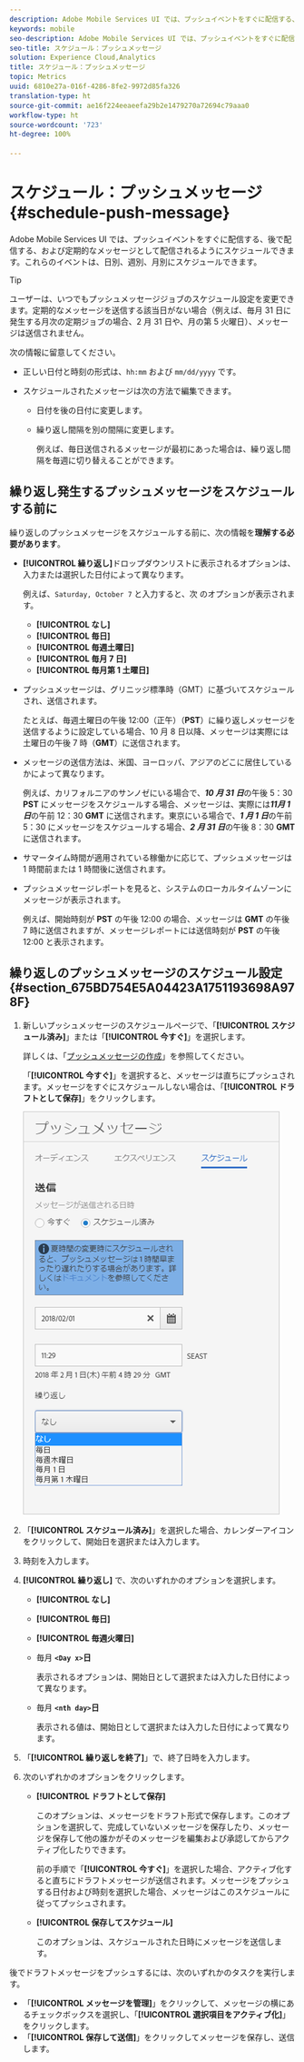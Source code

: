 ```yaml
---
description: Adobe Mobile Services UI では、プッシュイベントをすぐに配信する、後で配信する、および定期的なメッセージとして配信されるようにスケジュールできます。これらのイベントは、日別、週別、月別にスケジュールできます。
keywords: mobile
seo-description: Adobe Mobile Services UI では、プッシュイベントをすぐに配信する、後で配信する、および定期的なメッセージとして配信されるようにスケジュールできます。これらのイベントは、日別、週別、月別にスケジュールできます。
seo-title: スケジュール：プッシュメッセージ
solution: Experience Cloud,Analytics
title: スケジュール：プッシュメッセージ
topic: Metrics
uuid: 6810e27a-016f-4286-8fe2-9972d85fa326
translation-type: ht
source-git-commit: ae16f224eeaeefa29b2e1479270a72694c79aaa0
workflow-type: ht
source-wordcount: '723'
ht-degree: 100%

---
```



# スケジュール：プッシュメッセージ {#schedule-push-message}

Adobe Mobile Services UI では、プッシュイベントをすぐに配信する、後で配信する、および定期的なメッセージとして配信されるようにスケジュールできます。これらのイベントは、日別、週別、月別にスケジュールできます。

>[!TIP]
>
>ユーザーは、いつでもプッシュメッセージジョブのスケジュール設定を変更できます。定期的なメッセージを送信する該当日がない場合（例えば、毎月 31 日に発生する月次の定期ジョブの場合、2 月 31 日や、月の第 5 火曜日）、メッセージは送信されません。

次の情報に留意してください。

* 正しい日付と時刻の形式は、`hh:mm` および `mm/dd/yyyy` です。

* スケジュールされたメッセージは次の方法で編集できます。

   * 日付を後の日付に変更します。
   * 繰り返し間隔を別の間隔に変更します。

      例えば、毎日送信されるメッセージが最初にあった場合は、繰り返し間隔を毎週に切り替えることができます。

## 繰り返し発生するプッシュメッセージをスケジュールする前に

繰り返しのプッシュメッセージをスケジュールする前に、次の情報を&#x200B;**理解する必要があります**。

* **[!UICONTROL 繰り返し]**&#x200B;ドロップダウンリストに表示されるオプションは、入力または選択した日付によって異なります。

   例えば、`Saturday, October 7` と入力すると、次 のオプションが表示されます。

   * **[!UICONTROL なし]**
   * **[!UICONTROL 毎日]**
   * **[!UICONTROL 毎週土曜日]**
   * **[!UICONTROL 毎月 7 日]**
   * **[!UICONTROL 毎月第 1 土曜日]**

* プッシュメッセージは、グリニッジ標準時（GMT）に基づいてスケジュールされ、送信されます。

   たとえば、毎週土曜日の午後 12:00（正午）（**PST**）に繰り返しメッセージを送信するように設定している場合、10 月 8 日以降、メッセージは実際には土曜日の午後 7 時（**GMT**）に送信されます。
* メッセージの送信方法は、米国、ヨーロッパ、アジアのどこに居住しているかによって異なります。

   例えば、カリフォルニアのサンノゼにいる場合で、***10 月 31 日***&#x200B;の午後 5：30 **PST** にメッセージをスケジュールする場合、メッセージは、実際には&#x200B;***11月 1 日***&#x200B;の午前 12：30 **GMT** に送信されます。東京にいる場合で、***1 月 1 日***&#x200B;の午前 5：30 にメッセージをスケジュールする場合、***2 月 31 日***&#x200B;の午後 8：30 **GMT**&#x200B;に送信されます。
* サマータイム時間が適用されている稼働かに応じて、プッシュメッセージは 1 時間前または 1 時間後に送信されます。
* プッシュメッセージレポートを見ると、システムのローカルタイムゾーンにメッセージが表示されます。

   例えば、開始時刻が **PST** の午後 12:00 の場合、メッセージは **GMT** の午後 7 時に送信されますが、メッセージレポートには送信時刻が **PST** の午後 12:00 と表示されます。

## 繰り返しのプッシュメッセージのスケジュール設定 {#section_675BD754E5A04423A1751193698A978F}

1. 新しいプッシュメッセージのスケジュールページで、「**[!UICONTROL スケジュール済み]**」または「**[!UICONTROL 今すぐ]**」を選択します。

   詳しくは、「[プッシュメッセージの作成](/help/using/in-app-messaging/t-create-push-message/t-create-push-message.md)」を参照してください。

   「**[!UICONTROL 今すぐ]**」を選択すると、メッセージは直ちにプッシュされます。メッセージをすぐにスケジュールしない場合は、「**[!UICONTROL ドラフトとして保存]**」をクリックします。

   ![](assets/schedule-push-message.png)

1. 「**[!UICONTROL スケジュール済み]**」を選択した場合、カレンダーアイコンをクリックして、開始日を選択または入力します。
1. 時刻を入力します。 
1. **[!UICONTROL 繰り返し]** で、次のいずれかのオプションを選択します。

   * **[!UICONTROL なし]**
   * **[!UICONTROL 毎日]**
   * **[!UICONTROL 毎週火曜日]**
   * 毎月 **`<Day x>`日**

      表示されるオプションは、開始日として選択または入力した日付によって異なります。
   * 毎月 **`<nth day>`日**

      表示される値は、開始日として選択または入力した日付によって異なります。

1. 「**[!UICONTROL 繰り返しを終了]**」で、終了日時を入力します。
1. 次のいずれかのオプションをクリックします。

   * **[!UICONTROL ドラフトとして保存]**

      このオプションは、メッセージをドラフト形式で保存します。このオプションを選択して、完成していないメッセージを保存したり、メッセージを保存して他の誰かがそのメッセージを編集および承認してからアクティブ化したりできます。

      前の手順で「**[!UICONTROL 今すぐ]**」を選択した場合、アクティブ化すると直ちにドラフトメッセージが送信されます。メッセージをプッシュする日付および時刻を選択した場合、メッセージはこのスケジュールに従ってプッシュされます。

   * **[!UICONTROL 保存してスケジュール]**

      このオプションは、スケジュールされた日時にメッセージを送信します。

後でドラフトメッセージをプッシュするには、次のいずれかのタスクを実行します。

* 「**[!UICONTROL メッセージを管理]**」をクリックして、メッセージの横にあるチェックボックスを選択し、「**[!UICONTROL 選択項目をアクティブ化]**」をクリックします。
* 「**[!UICONTROL 保存して送信]**」をクリックしてメッセージを保存し、送信します。
